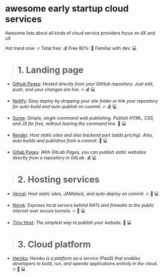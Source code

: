 # awesome early startup cloud services
Awesome lists about all kinds of cloud service providers focus on dX and uX

Hot trend now: :fire: Total free: :moneybag: Free 80%: :money_with_wings: Familiar with dev: :computer:

> # 1. Landing page
* [Github Pages](https://pages.github.com): *Hosted directly from your GitHub repository. Just edit, push, and your changes are live.* :fire: :moneybag: :computer:

* [Netlify](https://www.netlify.com): *Easy deploy by dropping your site folder or link your repository for auto-build and auto-publish on commit.* :fire: :moneybag: :computer:

* [Surge](https://surge.sh): *Simple, single-command web publishing. Publish HTML, CSS, and JS for free, without leaving the command line.* :money_with_wings: :computer:

* [Render](https://render.com): *Host static sites and also backend part (adds pricing). Also, auto builds and publishes from a commit.* :money_with_wings: :computer:

* [Gitlab Pages](https://docs.gitlab.com/ee/user/project/pages/): *With GitLab Pages, you can publish static websites directly from a repository in GitLab.* :moneybag: :computer:

> # 2. Hosting services
* [Vercel](https://vercel.com): *Host static sites, JAMstack, and auto-deploy on commit.* :fire: :money_with_wings: :computer:

* [Ngrok](https://ngrok.com/): *Exposes local servers behind NATs and firewalls to the public internet over secure tunnels.* :fire: :money_with_wings: :computer:

* [Tiiny Host](https://tiiny.host): *The simplest way to publish your website.* :money_with_wings: :computer:

> # 3. Cloud platform
* [Heroku](): *Heroku is a platform as a service (PaaS) that enables developers to build, run, and operate applications entirely in the cloud.* :fire: :money_with_wings: :computer: 


